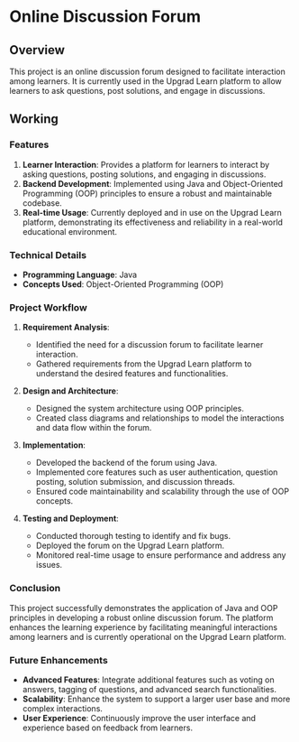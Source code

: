 # Online Discussion Forum

## Overview

This project is an online discussion forum designed to facilitate interaction among learners. It is currently used in the Upgrad Learn platform to allow learners to ask questions, post solutions, and engage in discussions.

## Working

### Features

1. **Learner Interaction**: Provides a platform for learners to interact by asking questions, posting solutions, and engaging in discussions.
2. **Backend Development**: Implemented using Java and Object-Oriented Programming (OOP) principles to ensure a robust and maintainable codebase.
3. **Real-time Usage**: Currently deployed and in use on the Upgrad Learn platform, demonstrating its effectiveness and reliability in a real-world educational environment.

### Technical Details

- **Programming Language**: Java
- **Concepts Used**: Object-Oriented Programming (OOP)

### Project Workflow

1. **Requirement Analysis**:
   - Identified the need for a discussion forum to facilitate learner interaction.
   - Gathered requirements from the Upgrad Learn platform to understand the desired features and functionalities.

2. **Design and Architecture**:
   - Designed the system architecture using OOP principles.
   - Created class diagrams and relationships to model the interactions and data flow within the forum.

3. **Implementation**:
   - Developed the backend of the forum using Java.
   - Implemented core features such as user authentication, question posting, solution submission, and discussion threads.
   - Ensured code maintainability and scalability through the use of OOP concepts.

4. **Testing and Deployment**:
   - Conducted thorough testing to identify and fix bugs.
   - Deployed the forum on the Upgrad Learn platform.
   - Monitored real-time usage to ensure performance and address any issues.

### Conclusion

This project successfully demonstrates the application of Java and OOP principles in developing a robust online discussion forum. The platform enhances the learning experience by facilitating meaningful interactions among learners and is currently operational on the Upgrad Learn platform.

### Future Enhancements

- **Advanced Features**: Integrate additional features such as voting on answers, tagging of questions, and advanced search functionalities.
- **Scalability**: Enhance the system to support a larger user base and more complex interactions.
- **User Experience**: Continuously improve the user interface and experience based on feedback from learners.
